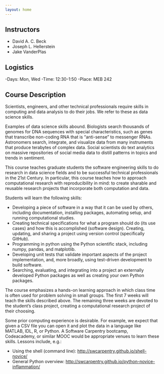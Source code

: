 ```yaml
---
layout: home
---
```


## Instructors

- David A. C. Beck
- Joseph L. Hellerstein
- Jake VanderPlas


## Logistics

-Days: Mon, Wed
-Time: 12:30-1:50
-Place: MEB 242


## Course Description
Scientists, engineers, and other technical professionals require skills in computing and data analysis to do their jobs. We refer to these as data science skills.

Examples of data science skills abound. Biologists search thousands of genomes for DNA sequences with special characteristics, such as genes that transcribe non-coding RNA that is “anti-sense” to messenger RNAs. Astronomers search, integrate, and visualize data from many instruments that produce terabytes of complex data. Social scientists do text analytics on massive repositories of social media data to distill patterns in topics and trends in sentiment.

This course teaches graduate students the software engineering skills to do research in data science fields and to be successful technical professionals in the 21st Century. In particular, this course teaches how to approach computational research with reproducibility in mind: to create sharable and reusable research projects that incorporate both computation and data. 

Students will learn the following skills:

- Developing a piece of software in a way that it can be used by others, including documentation, installing packages, automating setup, and running computational studies.
- Creating technical specifications for what a program should do (its use cases) and how this is accomplished (software design).
Creating, updating, and sharing a project using version control (specifically GitHub).
- Programming in python using the Python scientific stack, including numpy, pandas, and matplotlib.
- Developing unit tests that validate important aspects of the project implementation, and, more broadly, using test-driven development to build software.
- Searching, evaluating, and integrating into a project an externally developed Python packages as well as creating your own Python packages.

The course emphasizes a hands-on learning approach in which class time is often used for problem solving in small groups. The first 7 weeks will teach the skills described above. The remaining three weeks are devoted to the student’s class project, creating a computational research project of their choosing.

Some prior computing experience is desirable. For example, we expect that given a CSV file you can open it and plot the data in a language like MATLAB, IDL, R, or Python.  A Software Carpentry bootcamp, Codeacademy, or similar MOOC would be appropriate venues to learn these skills.  Lessons include, e.g.:

- Using the shell (command line): http://swcarpentry.github.io/shell-novice/
- General Python overview: http://swcarpentry.github.io/python-novice-inflammation/

  

<div class="home">

<!-- Following will add blog links to the index page:

  <h2 class="page-heading">Posts</h1>

  <ul class="post-list">
    {% for post in site.posts %}
      <li>
        <span class="post-meta">{{ post.date | date: "%b %-d, %Y" }}</span>

        <h3>
          <a class="post-link" href="{{ post.url | prepend: site.baseurl }}">{{ post.title }}</a>
        </h3>
      </li>
    {% endfor %}
  </ul>

  <p class="rss-subscribe">subscribe <a href="{{ "/feed.xml" | prepend: site.baseurl }}">via RSS</a></p>

-->

</div>
